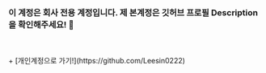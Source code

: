 ### 이 계정은 회사 전용 계정입니다. 제 본계정은 깃허브 프로필 Description을 확인해주세요! 👋
<br/>
<br/>
+ [개인계정으로 가기!](https://github.com/Leesin0222) 
